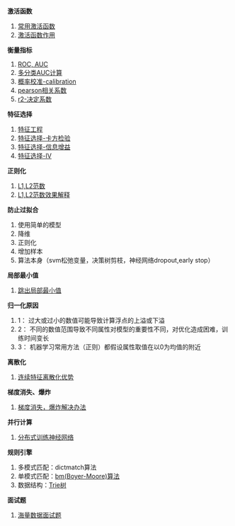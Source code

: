 **激活函数**
1. [常用激活函数](https://blog.csdn.net/cyh_24/article/details/50593400)
2. [激活函数作用](https://mp.weixin.qq.com/s/ADnhQT7yMU3p9WZs7xuHHQ)

**衡量指标**
1. [ROC, AUC](https://www.jianshu.com/p/c61ae11cc5f6)
2. [多分类AUC计算](http://scikit-learn.org/stable/auto_examples/model_selection/plot_roc.html)
3. [概率校准-calibration](http://scikit-learn.org/stable/modules/calibration.html#)
4. [pearson相关系数](https://blog.csdn.net/wsywl/article/details/5727327)
5. [r2-决定系数](http://blog.sina.com.cn/s/blog_6aaea1760101oqbk.html)

**特征选择**
1. [特征工程](http://www.cnblogs.com/jasonfreak/p/5448385.html)
2. [特征选择-卡方检验](https://www.jianshu.com/p/b670b2a23187) 
3. [特征选择-信息增益](https://www.jianshu.com/p/9bbe71750547)
4. [特征选择-IV](https://blog.csdn.net/kevin7658/article/details/50780391)

**正则化**
1. [L1,L2范数](https://blog.csdn.net/zouxy09/article/details/24971995)
2. [L1,L2范数效果解释](https://blog.csdn.net/jinping_shi/article/details/52433975)

**防止过拟合**
1. 使用简单的模型 
2. 降维 
3. 正则化 
4. 增加样本
4. 算法本身（svm松弛变量，决策树剪枝，神经网络dropout,early stop）

**局部最小值**
1. [跳出局部最小值](https://blog.csdn.net/touch_dream/article/details/70142482)

**归一化原因**
1. 1： 过大或过小的数值可能导致计算浮点的上溢或下溢
2. 2： 不同的数值范围导致不同属性对模型的重要性不同，对优化造成困难，训练时间变长
2. 3： 机器学习常用方法（正则）都假设属性取值在以0为均值的附近

**离散化**
1. [连续特征离散化优势](https://www.zhihu.com/question/31989952)

**梯度消失、爆炸**
1. [梯度消失，爆炸解决办法](https://blog.csdn.net/qq_25737169/article/details/78847691) 

**并行计算**
1. [分布式训练神经网络](https://blog.csdn.net/heyc861221/article/details/80125556)

**规则引擎**
1. 多模式匹配：dictmatch算法
2. 单模式匹配：[bm(Boyer-Moore)算法](http://www.cnblogs.com/lanxuezaipiao/p/3452579.html)
3. 数据结构：[Trie树](https://github.com/julycoding/The-Art-Of-Programming-By-July/blob/master/ebook/zh/06.09.md)

**面试题**
1. [海量数据面试题](https://www.jianshu.com/p/8a8f84b97671)
